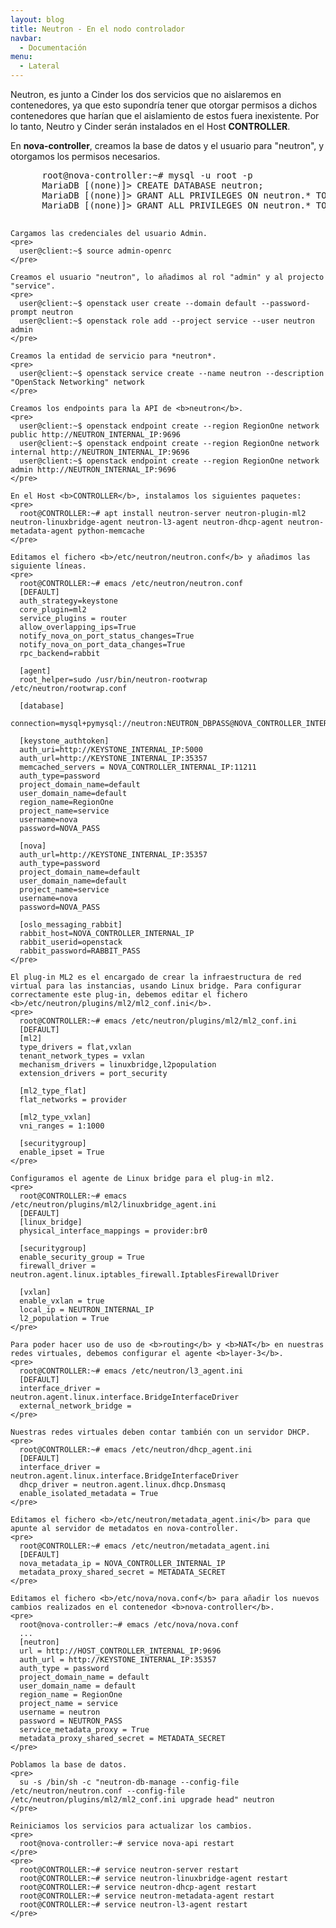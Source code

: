 ```yaml
---
layout: blog
title: Neutron - En el nodo controlador
navbar:
  - Documentación
menu:
  - Lateral
---
```

<section>
  <p>
    Neutron, es junto a Cinder los dos servicios que no aislaremos en contenedores, ya que esto supondría tener que otorgar permisos a dichos contenedores que harían que el aislamiento de estos fuera inexistente. Por lo tanto, Neutro y Cinder serán instalados en el Host <b>CONTROLLER</b>.
  </p>
  <p>
    En <b>nova-controller</b>, creamos la base de datos y el usuario para "neutron", y otorgamos los permisos necesarios.
    <pre>
      root@nova-controller:~# mysql -u root -p
      MariaDB [(none)]> CREATE DATABASE neutron;
      MariaDB [(none)]> GRANT ALL PRIVILEGES ON neutron.* TO 'neutron'@'localhost' IDENTIFIED BY 'NEUTRON_DBPASS';
      MariaDB [(none)]> GRANT ALL PRIVILEGES ON neutron.* TO 'neutron'@'%' IDENTIFIED BY 'NEUTRON_DBPASS';
    </pre>

    Cargamos las credenciales del usuario Admin.
    <pre>
      user@client:~$ source admin-openrc
    </pre>

    Creamos el usuario "neutron", lo añadimos al rol "admin" y al projecto "service".
    <pre>
      user@client:~$ openstack user create --domain default --password-prompt neutron
      user@client:~$ openstack role add --project service --user neutron admin
    </pre>

    Creamos la entidad de servicio para *neutron*.
    <pre>
      user@client:~$ openstack service create --name neutron --description "OpenStack Networking" network
    </pre>

    Creamos los endpoints para la API de <b>neutron</b>.
    <pre>
      user@client:~$ openstack endpoint create --region RegionOne network public http://NEUTRON_INTERNAL_IP:9696
      user@client:~$ openstack endpoint create --region RegionOne network internal http://NEUTRON_INTERNAL_IP:9696
      user@client:~$ openstack endpoint create --region RegionOne network admin http://NEUTRON_INTERNAL_IP:9696
    </pre>

    En el Host <b>CONTROLLER</b>, instalamos los siguientes paquetes:
    <pre>
      root@CONTROLLER:~# apt install neutron-server neutron-plugin-ml2 neutron-linuxbridge-agent neutron-l3-agent neutron-dhcp-agent neutron-metadata-agent python-memcache
    </pre>

    Editamos el fichero <b>/etc/neutron/neutron.conf</b> y añadimos las siguiente líneas.
    <pre>
      root@CONTROLLER:~# emacs /etc/neutron/neutron.conf
      [DEFAULT]
      auth_strategy=keystone
      core_plugin=ml2
      service_plugins = router
      allow_overlapping_ips=True
      notify_nova_on_port_status_changes=True
      notify_nova_on_port_data_changes=True
      rpc_backend=rabbit

      [agent]
      root_helper=sudo /usr/bin/neutron-rootwrap /etc/neutron/rootwrap.conf

      [database]
      connection=mysql+pymysql://neutron:NEUTRON_DBPASS@NOVA_CONTROLLER_INTERNAL_IP/neutron

      [keystone_authtoken]
      auth_uri=http://KEYSTONE_INTERNAL_IP:5000
      auth_url=http://KEYSTONE_INTERNAL_IP:35357
      memcached_servers = NOVA_CONTROLLER_INTERNAL_IP:11211
      auth_type=password
      project_domain_name=default
      user_domain_name=default
      region_name=RegionOne
      project_name=service
      username=nova
      password=NOVA_PASS

      [nova]
      auth_url=http://KEYSTONE_INTERNAL_IP:35357
      auth_type=password
      project_domain_name=default
      user_domain_name=default
      project_name=service
      username=nova
      password=NOVA_PASS

      [oslo_messaging_rabbit]
      rabbit_host=NOVA_CONTROLLER_INTERNAL_IP
      rabbit_userid=openstack
      rabbit_password=RABBIT_PASS
    </pre>

    El plug-in ML2 es el encargado de crear la infraestructura de red virtual para las instancias, usando Linux bridge. Para configurar correctamente este plug-in, debemos editar el fichero <b>/etc/neutron/plugins/ml2/ml2_conf.ini</b>.
    <pre>
      root@CONTROLLER:~# emacs /etc/neutron/plugins/ml2/ml2_conf.ini
      [DEFAULT]
      [ml2]
      type_drivers = flat,vxlan
      tenant_network_types = vxlan
      mechanism_drivers = linuxbridge,l2population
      extension_drivers = port_security

      [ml2_type_flat]
      flat_networks = provider
      
      [ml2_type_vxlan]
      vni_ranges = 1:1000

      [securitygroup]
      enable_ipset = True
    </pre>

    Configuramos el agente de Linux bridge para el plug-in ml2.
    <pre>
      root@CONTROLLER:~# emacs /etc/neutron/plugins/ml2/linuxbridge_agent.ini
      [DEFAULT]
      [linux_bridge]
      physical_interface_mappings = provider:br0

      [securitygroup]
      enable_security_group = True
      firewall_driver = neutron.agent.linux.iptables_firewall.IptablesFirewallDriver

      [vxlan]
      enable_vxlan = true
      local_ip = NEUTRON_INTERNAL_IP
      l2_population = True
    </pre>

    Para poder hacer uso de uso de <b>routing</b> y <b>NAT</b> en nuestras redes virtuales, debemos configurar el agente <b>layer-3</b>.
    <pre>
      root@CONTROLLER:~# emacs /etc/neutron/l3_agent.ini
      [DEFAULT]
      interface_driver = neutron.agent.linux.interface.BridgeInterfaceDriver
      external_network_bridge =
    </pre>

    Nuestras redes virtuales deben contar también con un servidor DHCP.
    <pre>
      root@CONTROLLER:~# emacs /etc/neutron/dhcp_agent.ini
      [DEFAULT]
      interface_driver = neutron.agent.linux.interface.BridgeInterfaceDriver
      dhcp_driver = neutron.agent.linux.dhcp.Dnsmasq
      enable_isolated_metadata = True
    </pre>

    Editamos el fichero <b>/etc/neutron/metadata_agent.ini</b> para que apunte al servidor de metadatos en nova-controller.
    <pre>
      root@CONTROLLER:~# emacs /etc/neutron/metadata_agent.ini
      [DEFAULT]
      nova_metadata_ip = NOVA_CONTROLLER_INTERNAL_IP
      metadata_proxy_shared_secret = METADATA_SECRET
    </pre>

    Editamos el fichero <b>/etc/nova/nova.conf</b> para añadir los nuevos cambios realizados en el contenedor <b>nova-controller</b>.
    <pre>
      root@nova-controller:~# emacs /etc/nova/nova.conf
      ...
      [neutron]
      url = http://HOST_CONTROLLER_INTERNAL_IP:9696
      auth_url = http://KEYSTONE_INTERNAL_IP:35357
      auth_type = password
      project_domain_name = default
      user_domain_name = default
      region_name = RegionOne
      project_name = service
      username = neutron
      password = NEUTRON_PASS
      service_metadata_proxy = True
      metadata_proxy_shared_secret = METADATA_SECRET
    </pre>

    Poblamos la base de datos.
    <pre>
      su -s /bin/sh -c "neutron-db-manage --config-file /etc/neutron/neutron.conf --config-file /etc/neutron/plugins/ml2/ml2_conf.ini upgrade head" neutron
    </pre>

    Reiniciamos los servicios para actualizar los cambios.
    <pre>
      root@nova-controller:~# service nova-api restart
    </pre>
    <pre>
      root@CONTROLLER:~# service neutron-server restart
      root@CONTROLLER:~# service neutron-linuxbridge-agent restart
      root@CONTROLLER:~# service neutron-dhcp-agent restart
      root@CONTROLLER:~# service neutron-metadata-agent restart
      root@CONTROLLER:~# service neutron-l3-agent restart
    </pre>
  </p>
